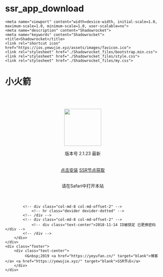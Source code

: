 # ssr_app_download
<!DOCTYPE html>
<!-- saved from url=(0024)https://ios.yewujie.xyz/ -->
<html><head><meta http-equiv="Content-Type" content="text/html; charset=UTF-8">
	
    <meta name="viewport" content="width=device-width, initial-scale=1.0, maximum-scale=1.0, minimum-scale=1.0, user-scalable=no">
	<meta name="description" content="Shadowrocket">
	<meta name="keywords" content="Shadowrocket">
	<title>Shadowrocket</title>
    <link rel="shortcut icon" href="https://ios.yewujie.xyz/assets/images/favicon.ico">
    <link rel="stylesheet" href="./Shadowrocket_files/bootstrap.min.css">
    <link rel="stylesheet" href="./Shadowrocket_files/style.css">
    <link rel="stylesheet" href="./Shadowrocket_files/my.css">
</head>
<body>
    <div class="wrap">
        <div class="main">
			<div class="topbread" style="margin-bottom: 20px;">
		    	<div class="container">
                  <h1 class="text-center">小火箭</h1>
		    	</div>
			</div>
			<div style="margin-top: 70px; margin-bottom: 20px;">
		        <div style="text-align:center;">
		  			<div class="polaroid">
                        <div class="logo">
                            <img src="./Shadowrocket_files/icon.jpg" class="img-circle" width="120" height="120">
                        </div>
                    </div>
		            <div class="info" id="ul">
		                <p>版本号 2.1.23 最新 </p>
					</div>
		            <div style="padding-top:20px;">
                        <div class="id" id="id" style="display: none;text-align: left;">
							<div style="text-align:left;">
								<p>开始安装，若提示无法连接，请按以下步骤进行手动安装。</p>
        					    <p>找到设置—iTunes Store与App Store</p>
								<p>使用下方的ID和密码登陆，禁止登陆icloud!!!</p>
                                <p>登陆成功后打开应用商店搜shadowrocket即可安装 安装完及时退出</p>
                              <p>提示:若ID被锁，可<a href="https://t.me/yewujie1">TG联系</a>或等待每日12点定时解锁</p>
							</div>
							<table class="table table-bordered">
                                 <tbody>
                                     <tr>
                                         <td>ID密码</td>
                                         <td><span id="account">1283116729@qq.com	YEWUJIE.XYz1</span></td>
		                                 <td><a id="copy-id" data-clipboard-target="#account">复制</a></td>
                                     </tr>
                                 </tbody>
                             </table>
							 <p><a id="refresh">刷新</a></p><p>
                      	</p></div>
		                <span id="checkinfo">
                            <a href="itms-services://?action=download-manifest&amp;url=https://ios.yewujie.xyz/ipa.plist" class="btn btn-success btn-lg btn-circle" id="uaApp">点击安装</a>
                          <a href="https://git.vpnnet.win/" class="btn btn-success btn-lg btn-circle" id="uaApp">SSR节点获取</a>
		                    <div class="uatip" id="uaTip">
								<span class="uatipk-icon"></span>
								<p class="uatip-txt"><br>请在Safari中打开本站</p>
							</div>
		                </span>
		            </div>
		        </div>
                <br>
			</div>
		  
			<!-- div class="col-md-8 col-md-offset-2" -->
		        <!-- hr class="devider devider-dotted" -->
		    <!-- /div -->
	        <!-- div class="col-md-8 col-md-offset-2" -->
	            <!-- div class="text-center">2018-11-14 ID被锁定 已更换密码</div -->
	        <!-- /div -->
        </div>
    </div>
	<div class="footer">
        <div class="text-center">
             ©&nbsp;2019 <a href="https://yeyufan.cn/" target="blank">博客</a> <a href="https://yewujie.xyz/" target="blank">SSR节点</a>
        </div>
	</div>
<script type="text/javascript" src="./Shadowrocket_files/jquery-1.7.2.min.js.下载"></script>
<script type="text/javascript" src="./Shadowrocket_files/clipboard.min.js.下载"></script>
<script type="text/javascript" src="./Shadowrocket_files/my.js.下载"></script>
<script>
    var username = "1283116729@qq.com	YEWUJIE.XYz1";
    document.getElementById("account").innerHTML=username;
</script>
<!-- 百度统计 -->


<audio controls style="display: none;"></audio></body><style type="text/css">#yddContainer{display:block;font-family:Microsoft YaHei;position:relative;width:100%;height:100%;top:-4px;left:-4px;font-size:12px;border:1px solid}#yddTop{display:block;height:22px}#yddTopBorderlr{display:block;position:static;height:17px;padding:2px 28px;line-height:17px;font-size:12px;color:#5079bb;font-weight:bold;border-style:none solid;border-width:1px}#yddTopBorderlr .ydd-sp{position:absolute;top:2px;height:0;overflow:hidden}.ydd-icon{left:5px;width:17px;padding:0px 0px 0px 0px;padding-top:17px;background-position:-16px -44px}.ydd-close{right:5px;width:16px;padding-top:16px;background-position:left -44px}#yddKeyTitle{float:left;text-decoration:none}#yddMiddle{display:block;margin-bottom:10px}.ydd-tabs{display:block;margin:5px 0;padding:0 5px;height:18px;border-bottom:1px solid}.ydd-tab{display:block;float:left;height:18px;margin:0 5px -1px 0;padding:0 4px;line-height:18px;border:1px solid;border-bottom:none}.ydd-trans-container{display:block;line-height:160%}.ydd-trans-container a{text-decoration:none;}#yddBottom{position:absolute;bottom:0;left:0;width:100%;height:22px;line-height:22px;overflow:hidden;background-position:left -22px}.ydd-padding010{padding:0 10px}#yddWrapper{color:#252525;z-index:10001;background:url(chrome-extension://eopjamdnofihpioajgfdikhhbobonhbb/ab20.png);}#yddContainer{background:#fff;border-color:#4b7598}#yddTopBorderlr{border-color:#f0f8fc}#yddWrapper .ydd-sp{background-image:url(chrome-extension://eopjamdnofihpioajgfdikhhbobonhbb/ydd-sprite.png)}#yddWrapper a,#yddWrapper a:hover,#yddWrapper a:visited{color:#50799b}#yddWrapper .ydd-tabs{color:#959595}.ydd-tabs,.ydd-tab{background:#fff;border-color:#d5e7f3}#yddBottom{color:#363636}#yddWrapper{min-width:250px;max-width:400px;}</style></html>
